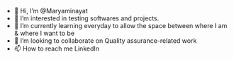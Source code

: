 - 👋 Hi, I’m @Maryaminayat
- 👀 I’m interested in testing softwares and projects.
- 🌱 I’m currently learning everyday to allow the space between where I am & where I want to be 
- 💞️ I’m looking to collaborate on Quality assurance-related work
- 📫 How to reach me LinkedIn

<!---
Maryaminayat/Maryaminayat is a ✨ special ✨ repository because its `README.md` (this file) appears on your GitHub profile.
You can click the Preview link to take a look at your changes.
--->
